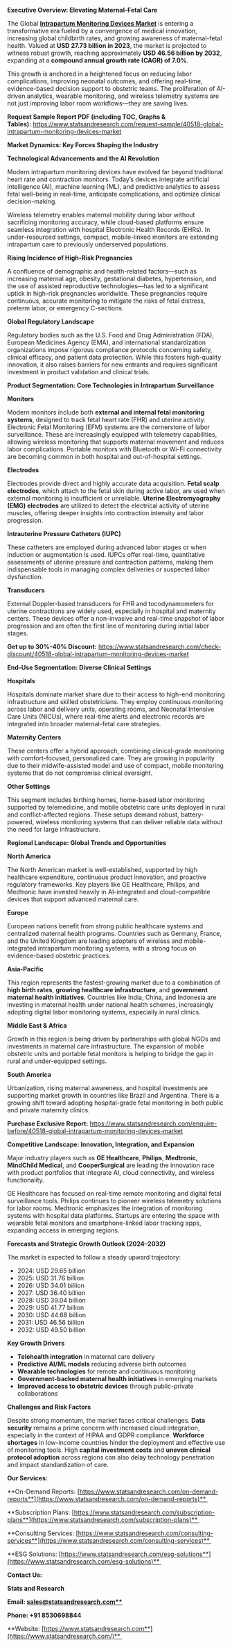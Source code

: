 ﻿**Executive Overview: Elevating Maternal-Fetal Care**

The Global [**Intrapartum Monitoring Devices Market**](https://www.statsandresearch.com/report/40518-global-intrapartum-monitoring-devices-market) is entering a transformative era fueled by a convergence of medical innovation, increasing global childbirth rates, and growing awareness of maternal-fetal health. Valued at **USD 27.73 billion in 2023**, the market is projected to witness robust growth, reaching approximately **USD 46.56 billion by 2032**, expanding at a **compound annual growth rate (CAGR) of 7.0%**.

This growth is anchored in a heightened focus on reducing labor complications, improving neonatal outcomes, and offering real-time, evidence-based decision support to obstetric teams. The proliferation of AI-driven analytics, wearable monitoring, and wireless telemetry systems are not just improving labor room workflows—they are saving lives.

**Request Sample Report PDF (including TOC, Graphs & Tables):** <https://www.statsandresearch.com/request-sample/40518-global-intrapartum-monitoring-devices-market> 

**Market Dynamics: Key Forces Shaping the Industry**

**Technological Advancements and the AI Revolution**

Modern intrapartum monitoring devices have evolved far beyond traditional heart rate and contraction monitors. Today’s devices integrate artificial intelligence (AI), machine learning (ML), and predictive analytics to assess fetal well-being in real-time, anticipate complications, and optimize clinical decision-making.

Wireless telemetry enables maternal mobility during labor without sacrificing monitoring accuracy, while cloud-based platforms ensure seamless integration with hospital Electronic Health Records (EHRs). In under-resourced settings, compact, mobile-linked monitors are extending intrapartum care to previously underserved populations.

**Rising Incidence of High-Risk Pregnancies**

A confluence of demographic and health-related factors—such as increasing maternal age, obesity, gestational diabetes, hypertension, and the use of assisted reproductive technologies—has led to a significant uptick in high-risk pregnancies worldwide. These pregnancies require continuous, accurate monitoring to mitigate the risks of fetal distress, preterm labor, or emergency C-sections.

**Global Regulatory Landscape**

Regulatory bodies such as the U.S. Food and Drug Administration (FDA), European Medicines Agency (EMA), and international standardization organizations impose rigorous compliance protocols concerning safety, clinical efficacy, and patient data protection. While this fosters high-quality innovation, it also raises barriers for new entrants and requires significant investment in product validation and clinical trials.

**Product Segmentation: Core Technologies in Intrapartum Surveillance**

**Monitors**

Modern monitors include both **external and internal fetal monitoring systems**, designed to track fetal heart rate (FHR) and uterine activity. Electronic Fetal Monitoring (EFM) systems are the cornerstone of labor surveillance. These are increasingly equipped with telemetry capabilities, allowing wireless monitoring that supports maternal movement and reduces labor complications. Portable monitors with Bluetooth or Wi-Fi connectivity are becoming common in both hospital and out-of-hospital settings.

**Electrodes**

Electrodes provide direct and highly accurate data acquisition. **Fetal scalp electrodes**, which attach to the fetal skin during active labor, are used when external monitoring is insufficient or unreliable. **Uterine Electromyography (EMG) electrodes** are utilized to detect the electrical activity of uterine muscles, offering deeper insights into contraction intensity and labor progression.

**Intrauterine Pressure Catheters (IUPC)**

These catheters are employed during advanced labor stages or when induction or augmentation is used. IUPCs offer real-time, quantitative assessments of uterine pressure and contraction patterns, making them indispensable tools in managing complex deliveries or suspected labor dysfunction.

**Transducers**

External Doppler-based transducers for FHR and tocodynamometers for uterine contractions are widely used, especially in hospital and maternity centers. These devices offer a non-invasive and real-time snapshot of labor progression and are often the first line of monitoring during initial labor stages.

**Get up to 30%-40% Discount:** <https://www.statsandresearch.com/check-discount/40518-global-intrapartum-monitoring-devices-market> 

**End-Use Segmentation: Diverse Clinical Settings**

**Hospitals**

Hospitals dominate market share due to their access to high-end monitoring infrastructure and skilled obstetricians. They employ continuous monitoring across labor and delivery units, operating rooms, and Neonatal Intensive Care Units (NICUs), where real-time alerts and electronic records are integrated into broader maternal-fetal care strategies.

**Maternity Centers**

These centers offer a hybrid approach, combining clinical-grade monitoring with comfort-focused, personalized care. They are growing in popularity due to their midwife-assisted model and use of compact, mobile monitoring systems that do not compromise clinical oversight.

**Other Settings**

This segment includes birthing homes, home-based labor monitoring supported by telemedicine, and mobile obstetric care units deployed in rural and conflict-affected regions. These setups demand robust, battery-powered, wireless monitoring systems that can deliver reliable data without the need for large infrastructure.

**Regional Landscape: Global Trends and Opportunities**

**North America**

The North American market is well-established, supported by high healthcare expenditure, continuous product innovation, and proactive regulatory frameworks. Key players like GE Healthcare, Philips, and Medtronic have invested heavily in AI-integrated and cloud-compatible devices that support advanced maternal care.

**Europe**

European nations benefit from strong public healthcare systems and centralized maternal health programs. Countries such as Germany, France, and the United Kingdom are leading adopters of wireless and mobile-integrated intrapartum monitoring systems, with a strong focus on evidence-based obstetric practices.

**Asia-Pacific**

This region represents the fastest-growing market due to a combination of **high birth rates**, **growing healthcare infrastructure**, and **government maternal health initiatives**. Countries like India, China, and Indonesia are investing in maternal health under national health schemes, increasingly adopting digital labor monitoring systems, especially in rural clinics.

**Middle East & Africa**

Growth in this region is being driven by partnerships with global NGOs and investments in maternal care infrastructure. The expansion of mobile obstetric units and portable fetal monitors is helping to bridge the gap in rural and under-equipped settings.

**South America**

Urbanization, rising maternal awareness, and hospital investments are supporting market growth in countries like Brazil and Argentina. There is a growing shift toward adopting hospital-grade fetal monitoring in both public and private maternity clinics.

**Purchase Exclusive Report:** <https://www.statsandresearch.com/enquire-before/40518-global-intrapartum-monitoring-devices-market> 

**Competitive Landscape: Innovation, Integration, and Expansion**

Major industry players such as **GE Healthcare**, **Philips**, **Medtronic**, **MindChild Medical**, and **CooperSurgical** are leading the innovation race with product portfolios that integrate AI, cloud connectivity, and wireless functionality.

GE Healthcare has focused on real-time remote monitoring and digital fetal surveillance tools. Philips continues to pioneer wireless telemetry solutions for labor rooms. Medtronic emphasizes the integration of monitoring systems with hospital data platforms. Startups are entering the space with wearable fetal monitors and smartphone-linked labor tracking apps, expanding access in emerging regions.

**Forecasts and Strategic Growth Outlook (2024–2032)**

The market is expected to follow a steady upward trajectory:

- 2024: USD 29.65 billion
- 2025: USD 31.76 billion
- 2026: USD 34.01 billion
- 2027: USD 36.40 billion
- 2028: USD 39.04 billion
- 2029: USD 41.77 billion
- 2030: USD 44.68 billion
- 2031: USD 46.56 billion
- 2032: USD 49.50 billion

**Key Growth Drivers**

- **Telehealth integration** in maternal care delivery
- **Predictive AI/ML models** reducing adverse birth outcomes
- **Wearable technologies** for remote and continuous monitoring
- **Government-backed maternal health initiatives** in emerging markets
- **Improved access to obstetric devices** through public-private collaborations

**Challenges and Risk Factors**

Despite strong momentum, the market faces critical challenges. **Data security** remains a prime concern with increased cloud integration, especially in the context of HIPAA and GDPR compliance. **Workforce shortages** in low-income countries hinder the deployment and effective use of monitoring tools. High **capital investment costs** and **uneven clinical protocol adoption** across regions can also delay technology penetration and impact standardization of care.

**Our Services:** 

**On-Demand Reports: [https://www.statsandresearch.com/on-demand-reports**](https://www.statsandresearch.com/on-demand-reports)** 

**Subscription Plans: [https://www.statsandresearch.com/subscription-plans**](https://www.statsandresearch.com/subscription-plans)** 

**Consulting Services: [https://www.statsandresearch.com/consulting-services**](https://www.statsandresearch.com/consulting-services)** 

**ESG Solutions: [https://www.statsandresearch.com/esg-solutions**](https://www.statsandresearch.com/esg-solutions)** 

**Contact Us:** 

**Stats and Research** 

**Email: [sales@statsandresearch.com**](mailto:sales@statsandresearch.com)** 

**Phone: +91 8530698844** 

**Website: [https://www.statsandresearch.com**](https://www.statsandresearch.com/)** 
